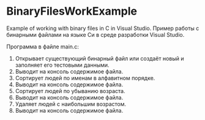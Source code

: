 # BinaryFilesWorkExample
Example of working with binary files in C in Visual Studio. Пример работы с бинарными файлами на языке Си в среде разработки Visual Studio.

Программа в файле main.c: 
1) Открывает существующий бинарный файл или создаёт новый и заполняет его тестовыми данными. 
2) Выводит на консоль содержимое файла.
3) Сортирует людей по именам в алфавитном порядке.
4) Выводит на консоль содержимое файла.
5) Сортирует людей по убыванию возраста.
6) Выводит на консоль содержимое файла.
7) Удаляет людей с наибольшим возрастом.
8) Выводит на консоль содержимое файла.

